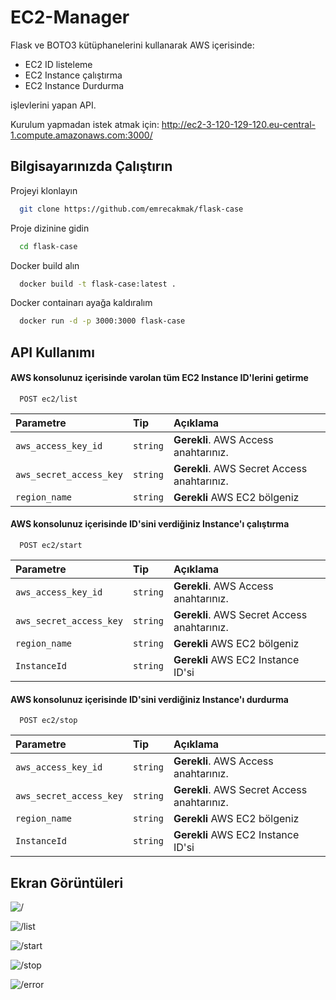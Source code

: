
# EC2-Manager

Flask ve BOTO3 kütüphanelerini kullanarak AWS içerisinde:
- EC2 ID listeleme
- EC2 Instance çalıştırma
- EC2 Instance Durdurma

işlevlerini yapan API.



Kurulum yapmadan istek atmak için: http://ec2-3-120-129-120.eu-central-1.compute.amazonaws.com:3000/

## Bilgisayarınızda Çalıştırın

Projeyi klonlayın

```bash
  git clone https://github.com/emrecakmak/flask-case
```

Proje dizinine gidin

```bash
  cd flask-case
```

Docker build alın

```bash
  docker build -t flask-case:latest .
```

Docker containarı ayağa kaldıralım

```bash
  docker run -d -p 3000:3000 flask-case
```



  
## API Kullanımı

#### AWS konsolunuz içerisinde varolan tüm EC2 Instance ID'lerini getirme

```https
  POST ec2/list
```

| Parametre | Tip     | Açıklama                |
| :-------- | :------- | :------------------------- |
| `aws_access_key_id` | `string` | **Gerekli**. AWS Access anahtarınız. |
| `aws_secret_access_key` | `string` | **Gerekli**. AWS Secret Access anahtarınız. |
| `region_name` | `string` | **Gerekli** AWS EC2 bölgeniz |

#### AWS konsolunuz içerisinde ID'sini verdiğiniz Instance'ı çalıştırma

```https
  POST ec2/start
```

| Parametre | Tip     | Açıklama                |
| :-------- | :------- | :------------------------- |
| `aws_access_key_id` | `string` | **Gerekli**. AWS Access anahtarınız. |
| `aws_secret_access_key` | `string` | **Gerekli**. AWS Secret Access anahtarınız. |
| `region_name` | `string` | **Gerekli** AWS EC2 bölgeniz |
| `InstanceId` | `string` | **Gerekli** AWS EC2 Instance ID'si |
  
#### AWS konsolunuz içerisinde ID'sini verdiğiniz Instance'ı durdurma

```https
  POST ec2/stop
```

| Parametre | Tip     | Açıklama                |
| :-------- | :------- | :------------------------- |
| `aws_access_key_id` | `string` | **Gerekli**. AWS Access anahtarınız. |
| `aws_secret_access_key` | `string` | **Gerekli**. AWS Secret Access anahtarınız. |
| `region_name` | `string` | **Gerekli** AWS EC2 bölgeniz |
| `InstanceId` | `string` | **Gerekli** AWS EC2 Instance ID'si |
  


## Ekran Görüntüleri

![/](https://s3.us-west-2.amazonaws.com/secure.notion-static.com/ecbd2111-1965-4bd4-8988-abc57cafaedb/1.png?X-Amz-Algorithm=AWS4-HMAC-SHA256&X-Amz-Content-Sha256=UNSIGNED-PAYLOAD&X-Amz-Credential=AKIAT73L2G45EIPT3X45%2F20220310%2Fus-west-2%2Fs3%2Faws4_request&X-Amz-Date=20220310T204332Z&X-Amz-Expires=86400&X-Amz-Signature=b244e95248b89a951f91b29ae5ed5b2d8c5581daec1a1be08026feb1cf0da4cc&X-Amz-SignedHeaders=host&response-content-disposition=filename%20%3D%221.png%22&x-id=GetObject)

![/list](https://s3.us-west-2.amazonaws.com/secure.notion-static.com/56d16545-55ec-472e-9b79-2fa017c6c21f/2.png?X-Amz-Algorithm=AWS4-HMAC-SHA256&X-Amz-Content-Sha256=UNSIGNED-PAYLOAD&X-Amz-Credential=AKIAT73L2G45EIPT3X45%2F20220310%2Fus-west-2%2Fs3%2Faws4_request&X-Amz-Date=20220310T204428Z&X-Amz-Expires=86400&X-Amz-Signature=d6a8925ce9c68c362ac4b6c7f9b0a9d9d0be0e5d4ffbeaa6b7e64b1abda41039&X-Amz-SignedHeaders=host&response-content-disposition=filename%20%3D%222.png%22&x-id=GetObject)  

![/start](https://s3.us-west-2.amazonaws.com/secure.notion-static.com/e51adba3-c9a9-43b1-ba20-f8291ed22f2f/3.png?X-Amz-Algorithm=AWS4-HMAC-SHA256&X-Amz-Content-Sha256=UNSIGNED-PAYLOAD&X-Amz-Credential=AKIAT73L2G45EIPT3X45%2F20220310%2Fus-west-2%2Fs3%2Faws4_request&X-Amz-Date=20220310T204438Z&X-Amz-Expires=86400&X-Amz-Signature=5235bfc366fffaf32ae34c2d465b09f0cb3617af076a86890413308458724b1d&X-Amz-SignedHeaders=host&response-content-disposition=filename%20%3D%223.png%22&x-id=GetObject)  

![/stop](https://s3.us-west-2.amazonaws.com/secure.notion-static.com/6d0c80d2-1653-445b-b466-56532055702f/4.png?X-Amz-Algorithm=AWS4-HMAC-SHA256&X-Amz-Content-Sha256=UNSIGNED-PAYLOAD&X-Amz-Credential=AKIAT73L2G45EIPT3X45%2F20220310%2Fus-west-2%2Fs3%2Faws4_request&X-Amz-Date=20220310T204454Z&X-Amz-Expires=86400&X-Amz-Signature=d71981382729dc2c85ebf301c323f173643ab51a25162d8b378ec3b37cfea574&X-Amz-SignedHeaders=host&response-content-disposition=filename%20%3D%224.png%22&x-id=GetObject)  

![/error](https://s3.us-west-2.amazonaws.com/secure.notion-static.com/b739a004-cc6d-4972-ad5c-6b97bb32e88d/5.png?X-Amz-Algorithm=AWS4-HMAC-SHA256&X-Amz-Content-Sha256=UNSIGNED-PAYLOAD&X-Amz-Credential=AKIAT73L2G45EIPT3X45%2F20220310%2Fus-west-2%2Fs3%2Faws4_request&X-Amz-Date=20220310T204504Z&X-Amz-Expires=86400&X-Amz-Signature=00e36edf6197f48c44d2f9a298b790f1d4ae0824478dd6c75c9fd3b9aa079b51&X-Amz-SignedHeaders=host&response-content-disposition=filename%20%3D%225.png%22&x-id=GetObject)  
